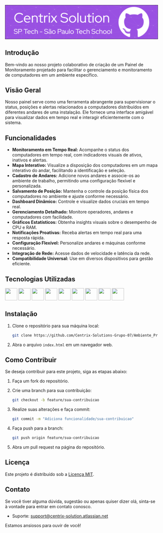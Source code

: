 <img src="header-centrix-solution.png">

## Introdução
Bem-vindo ao nosso projeto colaborativo de criação de um Painel de Monitoramento projetado para facilitar o gerenciamento e monitoramento de computadores em um ambiente específico.

## Visão Geral
Nosso painel serve como uma ferramenta abrangente para supervisionar o status, posições e alertas relacionados a computadores distribuídos em diferentes andares de uma instalação. Ele fornece uma interface amigável para visualizar dados em tempo real e interagir eficientemente com o sistema.

## Funcionalidades
- **Monitoramento em Tempo Real:** Acompanhe o status dos computadores em tempo real, com indicadores visuais de ativos, inativos e alertas.
- **Mapa Interativo:** Visualize a disposição dos computadores em um mapa interativo do andar, facilitando a identificação e seleção.
- **Cadastro de Andares:** Adicione novos andares e associe-os ao ambiente de trabalho, permitindo uma configuração flexível e personalizada.
- **Salvamento de Posição:** Mantenha o controle da posição física dos computadores no ambiente e ajuste conforme necessário.
- **Dashboard Dinâmico:** Controle e visualize dados cruciais em tempo real.
- **Gerenciamento Detalhado:** Monitore operadores, andares e computadores com facilidade.
- **Gráficos Estatísticos:** Obtenha insights visuais sobre o desempenho de CPU e RAM.
- **Notificações Proativas:** Receba alertas em tempo real para uma resposta rápida.
- **Configuração Flexível:** Personalize andares e máquinas conforme necessário.
- **Integração de Rede:** Acesse dados de velocidade e latência da rede.
- **Compatibilidade Universal:** Use em diversos dispositivos para gestão eficiente.

## Tecnologias Utilizadas

<link rel="stylesheet" href="https://cdn.jsdelivr.net/gh/devicons/devicon@v2.15.1/devicon.min.css">
                               
<img height="40px" width="40px" src="https://cdn.jsdelivr.net/gh/devicons/devicon/icons/html5/html5-original.svg" /> <img height="40px" width="40px" src="https://cdn.jsdelivr.net/gh/devicons/devicon/icons/css3/css3-original.svg" /> <img height="40px" width="40px" src="https://cdn.jsdelivr.net/gh/devicons/devicon/icons/javascript/javascript-original.svg" /> <img height="40px" width="40px" src="https://cdn.jsdelivr.net/gh/devicons/devicon/icons/nodejs/nodejs-original.svg" /> <img height="40px" width="40px" src="https://cdn.jsdelivr.net/gh/devicons/devicon/icons/kotlin/kotlin-original.svg" /> <img height="40px" width="40px" src="https://cdn.jsdelivr.net/gh/devicons/devicon/icons/python/python-original.svg" /> <img  height="40px" width="40px" src="https://cdn.jsdelivr.net/gh/devicons/devicon/icons/mysql/mysql-original.svg" /> <img height="40px" width="40px" src="https://cdn.jsdelivr.net/gh/devicons/devicon/icons/rstudio/rstudio-original.svg" /> <img height="40px" width="40px" src="https://cdn.jsdelivr.net/gh/devicons/devicon/icons/slack/slack-original.svg" />

## Instalação

1. Clone o repositório para sua máquina local:

   ```bash
   git clone https://github.com/Centrix-Solutions-Grupo-07/Ambiente_Producao.git
   ```

2. Abra o arquivo `index.html` em um navegador web.

## Como Contribuir

Se deseja contribuir para este projeto, siga as etapas abaixo:

1. Faça um fork do repositório.
2. Crie uma branch para sua contribuição:

   ```bash
   git checkout -b feature/sua-contribuicao
   ```

3. Realize suas alterações e faça commit:

   ```bash
   git commit -m "Adiciona funcionalidade/sua-contribuicao"
   ```

4. Faça push para a branch:

   ```bash
   git push origin feature/sua-contribuicao
   ```

5. Abra um pull request na página do repositório.

## Licença

Este projeto é distribuído sob a [Licença MIT](LICENSE).

## Contato

Se você tiver alguma dúvida, sugestão ou apenas quiser dizer olá, sinta-se à vontade para entrar em contato conosco.

- Suporte: support@centrix-solution.atlassian.net

Estamos ansiosos para ouvir de você!
